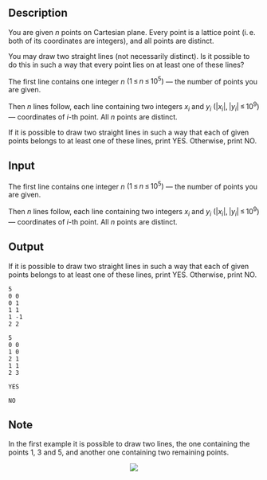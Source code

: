 ## Description

<div><p>You are given <span class="tex-span"><i>n</i></span> points on Cartesian plane. Every point is a lattice point (i. e. both of its coordinates are integers), and all points are distinct.</p><p>You may draw two straight lines (not necessarily distinct). Is it possible to do this in such a way that every point lies on at least one of these lines?</p></div><div class="input-specification"><p>The first line contains one integer <span class="tex-span"><i>n</i></span> <span class="tex-span">(1 ≤ <i>n</i> ≤ 10<sup class="upper-index">5</sup>)</span> — the number of points you are given.</p><p>Then <span class="tex-span"><i>n</i></span> lines follow, each line containing two integers <span class="tex-span"><i>x</i><sub class="lower-index"><i>i</i></sub></span> and <span class="tex-span"><i>y</i><sub class="lower-index"><i>i</i></sub></span> <span class="tex-span">(|<i>x</i><sub class="lower-index"><i>i</i></sub>|, |<i>y</i><sub class="lower-index"><i>i</i></sub>| ≤ 10<sup class="upper-index">9</sup>)</span>— coordinates of <span class="tex-span"><i>i</i></span>-th point. All <span class="tex-span"><i>n</i></span> points are distinct.</p></div><div class="output-specification"><p>If it is possible to draw two straight lines in such a way that each of given points belongs to at least one of these lines, print <span class="tex-font-style-tt">YES</span>. Otherwise, print <span class="tex-font-style-tt">NO</span>.</p></div>

## Input

<p>The first line contains one integer <span class="tex-span"><i>n</i></span> <span class="tex-span">(1 ≤ <i>n</i> ≤ 10<sup class="upper-index">5</sup>)</span> — the number of points you are given.</p><p>Then <span class="tex-span"><i>n</i></span> lines follow, each line containing two integers <span class="tex-span"><i>x</i><sub class="lower-index"><i>i</i></sub></span> and <span class="tex-span"><i>y</i><sub class="lower-index"><i>i</i></sub></span> <span class="tex-span">(|<i>x</i><sub class="lower-index"><i>i</i></sub>|, |<i>y</i><sub class="lower-index"><i>i</i></sub>| ≤ 10<sup class="upper-index">9</sup>)</span>— coordinates of <span class="tex-span"><i>i</i></span>-th point. All <span class="tex-span"><i>n</i></span> points are distinct.</p>

## Output

<p>If it is possible to draw two straight lines in such a way that each of given points belongs to at least one of these lines, print <span class="tex-font-style-tt">YES</span>. Otherwise, print <span class="tex-font-style-tt">NO</span>.</p>





```input1
5
0 0
0 1
1 1
1 -1
2 2

```




```input2
5
0 0
1 0
2 1
1 1
2 3

```




```output1
YES

```




```output2
NO

```



## Note

<p>In the first example it is possible to draw two lines, the one containing the points <span class="tex-span">1</span>, <span class="tex-span">3</span> and <span class="tex-span">5</span>, and another one containing two remaining points.</p><center> <img class="tex-graphics" src="file://jFfFxLq5.png" style="max-width: 100.0%;max-height: 100.0%;"> </center>
